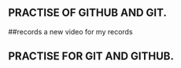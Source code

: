 ## PRACTISE OF GITHUB AND GIT.

##records
a new video for my records

## PRACTISE FOR GIT AND GITHUB.
